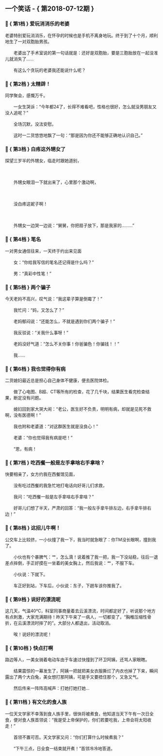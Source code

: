 ## 一个笑话 - { 第2018-07-12期 }
</hr>

### :jack_o_lantern: { 第1档 } 爱玩消消乐的老婆
老婆特别爱玩消消乐，在怀孕的时候也是手机不离身地玩。终于到了十个月，顺利地生了一对双胞胎男孩。<br/><br/>　　老婆出了手术室说的第一句话就是：还好是双胞胎，要是三胞胎放在一起没准儿就消失了……<br/><br/>　　有这么个贪玩的老婆我还能说什么呢？


### :jack_o_lantern: { 第2档 } 太精辟！
同学聚会，感慨万千。<br/><br/>　　一女生哭诉：“今年都24了，长得不难看吧，性格也很好，怎么就没男朋友又没人追呢？”<br/><br/>　　全场沉默，没法安慰。<br/><br/>　　这时一二货悠悠地飘了一句：“那是因为你还不能够正确地认识自己。”


### :jack_o_lantern: { 第3档 } 白疼这外甥女了
探望三岁半的外甥女，临走时跟她道别，<br/><br/><br/><br/>　　外甥女眼泪一下就出来了，心里那个激动啊，<br/><br/><br/><br/>　　没白疼这妮子啊！<br/><br/><br/><br/>　　外甥女一边哭一边说：“舅舅，你把扇子放下，那是我家的………”


### :jack_o_lantern: { 第4档 } 笔名
一对男女通信往来，一天终于约出来见面<br/><br/>　　女：“你给我写信的笔名还记得是什么吗？”<br/><br/>　　男：“真彩中性笔！”


### :jack_o_lantern: { 第5档 } 两个骗子
今天老妈不高兴，叹气说：“我这辈子算是倒霉了！”<br/><br/>　　我忙问：“妈，又怎么了？”<br/><br/>　　老妈郁闷说：“还能怎么，不就是遇到你们两个骗子！”<br/><br/>　　我反驳说：“关我什么事呀！”<br/><br/>　　老妈没好气道：“怎么不关你事！你爸骗色！你骗钱！！”<br/><br/>　　我……


### :jack_o_lantern: { 第6档 } 我也觉得你有病
二货媳妇最近总是担心自己身体不健康，便去医院体检。<br/><br/>　　做了心电图、B超、CT等所有的检查，花了几千块，结果医生看完检查结果，断定没有问题。<br/><br/>　　媳妇回到家大哭大闹：“老公，医生好不负责，明明有病，却就是见死不救啊，没有医德啊！”<br/><br/>　　我也附和老婆道：“对这群医生就是没良心！”<br/><br/>　　老婆：“你也觉得我有病是吧！”<br/><br/>　　“恩，有病！


### :jack_o_lantern: { 第7档 } 吃西餐一般是左手拿啥右手拿啥？
快要相亲了，女方约我在西餐馆见面，<br/><br/>　　没有吃过西餐的我急忙地打电话向好哥儿们求救，<br/><br/>　　我问：“吃西餐一般是左手拿啥右手拿啥？”<br/><br/>　　好哥儿们想了半天，严肃的回答：“我一般左手拿牛排左边，右手拿牛排右边！”


### :jack_o_lantern: { 第8档 } 这招儿牛啊！
公交车上比较挤，一小伙撞了我一下，我当时就急眼了：你TM没长眼啊，撞到我了。<br/><br/>　　小伙也有个暴脾气：艹，怎么滴！说着推了我一把，我一下没站稳，往后一退差点摔倒，手正好摸在一坐着的美女胸上，然后我说：艹，不服下车。<br/><br/>　　小伙说：下就下。<br/><br/>　　车正好到站，下车后，小伙说：东子，下趟车该你推我了。


### :jack_o_lantern: { 第9档 } 说好的漂流呢
这几天，气温40℃，科室同事商量着去云溪漂流，时间都定好了，听说那个地方有点刺激，大家充满期待！昨天下午来了一病人，一切都变了，“胸椎压缩性骨折，在云溪漂流时摔了的”。大部分人都退出，活动取消。<br/><br/>　　唉！说好的漂流呢！


### :jack_o_lantern: { 第10档 } 快点打啊
路边等人，一美女骑着电动车由于车速过快撞到了环卫阿姨，还骂人家眼瞎。<br/><br/>　　结果震惊的一幕发生了，阿姨一把就把美女衣服撕烂了内衣也掉了下来，瞬间露出了两个大白兔，美女想打那阿姨，可是手又要捂住那个，又急又气。<br/><br/>　　然后传来一阵阵高喊声：打她打她打她…


### :jack_o_lantern: { 第11档 } 有文化的食人族
一位天文学家不幸落到食人族手里，很快将被煮食，他知道当天下午有一次日全食，便对食人族首领说：“我是受上帝保护的，你们若要吃我，上帝会将太阳收走！”<br/><br/>　　首领不置可否。天文学家又问：“你们打算什么时候煮我？”<br/><br/>　　“下午三点，日全食一结束就开煮！”首领冷冷地答道。

